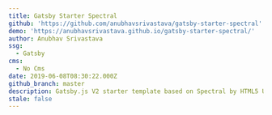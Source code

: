 ```yaml
---
title: Gatsby Starter Spectral
github: 'https://github.com/anubhavsrivastava/gatsby-starter-spectral'
demo: 'https://anubhavsrivastava.github.io/gatsby-starter-spectral/'
author: Anubhav Srivastava
ssg:
  - Gatsby
cms:
  - No Cms
date: 2019-06-08T08:30:22.000Z
github_branch: master
description: Gatsby.js V2 starter template based on Spectral by HTML5 UP
stale: false
---
```

